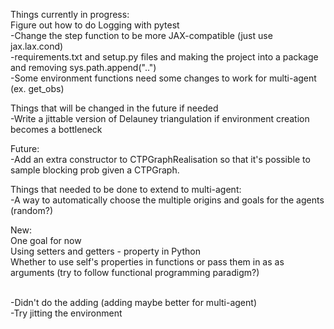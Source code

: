 Things currently in progress:
<br> Figure out how to do Logging with pytest
<br>-Change the step function to be more JAX-compatible (just use jax.lax.cond)
<br>-requirements.txt and setup.py files and making the project into a package and removing sys.path.append("..")
<br>-Some environment functions need some changes to work for multi-agent (ex. get_obs)

Things that will be changed in the future if needed
<br>-Write a jittable version of Delauney triangulation if environment creation becomes a bottleneck

Future:
<br>-Add an extra constructor to CTPGraphRealisation so that it's possible to sample blocking prob given a CTPGraph.

Things that needed to be done to extend to multi-agent:
<br>-A way to automatically choose the multiple origins and goals for the agents (random?)

New:
<br> One goal for now
<br> Using setters and getters - property in Python
<br> Whether to use self's properties in functions or pass them in as as arguments (try to follow functional programming paradigm?)

<br>-Didn't do the adding (adding maybe better for multi-agent)
<br>-Try jitting the environment


